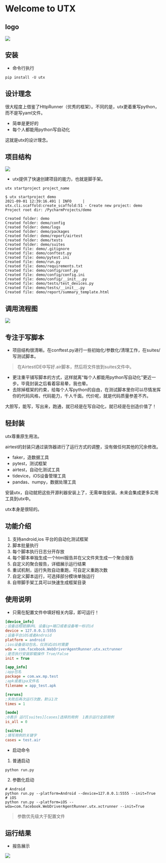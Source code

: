 # Welcome to UTX


## logo
![](https://files.mdnice.com/user/17535/e7c69d65-c488-4640-9832-acc737fea79f.png)
## 安装
- 命令行执行
```
pip install -U utx
```


## 设计理念

很大程度上借鉴了HttpRunner（优秀的框架）。不同的是，utx更着重写python，而不是写yaml文件。

- 简单是更好的
- 每个人都能用python写自动化

这就是utx的设计理念。


## 项目结构
![](https://files.mdnice.com/user/17535/555b68ce-bc10-472b-a904-b0b17203f58a.png)

- utx提供了快速创建项目的能力，也就是脚手架。
```shell
utx startproject project_name
```
```text
$ utx startproject demo
2021-09-01 12:39:16.491 | INFO     | utx.cli.scaffold:create_scaffold:51 - Create new project: demo
Project root dir: /PycharmProjects/demo

Created folder: demo
Created folder: demo/config
Created folder: demo/logs
Created folder: demo/packages
Created folder: demo/report/airtest
Created folder: demo/tests
Created folder: demo/suites
Created file: demo/.gitignore
Created file: demo/conftest.py
Created file: demo/pytest.ini
Created file: demo/run.py
Created file: demo/requirements.txt
Created file: demo/config/conf.py
Created file: demo/config/config.ini
Created file: demo/config/__init__.py
Created file: demo/tests/test_devices.py
Created file: demo/tests/__init__.py
Created file: demo/report/summary_template.html

```
## 调用流程图

![](https://files.mdnice.com/user/17535/b6cf34a4-c973-412e-bbef-0d56d418e895.png)


## 专注于写脚本

- 项目结构很清晰。在conftest.py进行一些初始化/参数化/清理工作，在suites/写测试脚本。
>在AirtestIDE中写好.air脚本，然后将文件放到suites文件中。
- 更注重平铺写脚本的方式，这样就离“每个人都能用python写自动化”更近一步。毕竟封装之后看着容易晕，我也晕。
- 去除掉框架的约束，给每个人写python的自由，在测试脚本里你可以尽情发挥你的代码风格，代码能力，千人千面。代价呢，就是代码质量参差不齐。

大胆写，能写，写出来，跑通，就已经是在写自动化，就已经是在创造价值了！


## 轻封装

utx尊重原生用法。

airtest的封装只通过装饰器进行了运行方式的调整，没有做任何其他的冗余修改。

- faker，造数据工具
- pytest，测试框架
- airtest，自动化测试工具
- tidevice，iOS设备管理工具
- pandas、numpy，数据处理工具

安装utx，自动就把这些开源利器安装上了，无需单独安装。未来会集成更多实用工具到utx中。

utx本身是很轻的。

## 功能介绍

1. 支持android,ios 平台的自动化测试框架
2. 脚本批量执行
3. 每个脚本执行日志分开存放
4. 每个脚本单独生成一个html报告并在父文件夹生成一个聚合报告
5. 自定义的聚合报告，详细展示运行结果
6. 重试机制，运行失败自动重跑，可自定义重跑次数
7. 自定义脚本运行，可选择部分模块单独运行
8. 自带脚手架工具可以快速生成框架目录


## 使用说明

- 只需在配置文件中填好相关内容，即可运行！
```ini
[device_info]
;设备远程链接URL 设备ip+端口或者设备唯一标识id
device = 127.0.0.1:5555
;设备平台iOS或者Android
platform = android
;ios设备驱动包名，仅测试iOS时需要
wda = com.facebook.WebDriverAgentRunner.utx.xctrunner
;是否执行安装卸载操作 True/False
init = True

[app_info]
;app包名
package = com.wx.mp.test
;apk或者ipa文件名
filename = app_test.apk

[reruns]
;失败后再次运行次数，默认1次
times = 1

[mode]
;0表示 运行[suites][cases]选择的用例  1表示运行全部用例
is_all = 0

[suites]
;填写用例的关键字
cases = test.air
```


- 启动命令
1. 普通启动
```shell
python run.py
```
2. 参数化启动
```shell
# Android
python run.py --platform=Android --device=127.0.0.1:5555 --init=True
# iOS
python run.py --platform=iOS --wda=com.facebook.WebDriverAgentRunner.utx.xctrunner --init=True
```
>参数优先级大于配置文件

## 运行结果
- 报告展示

![](https://files.mdnice.com/user/17535/29b7a536-9e30-45e3-b7ed-727a2091b910.png)


